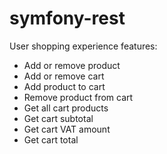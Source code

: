 # symfony-rest

User shopping experience features:
* Add or remove product
* Add or remove cart
* Add product to cart
* Remove product from cart
* Get all cart products
* Get cart subtotal
* Get cart VAT amount
* Get cart total
